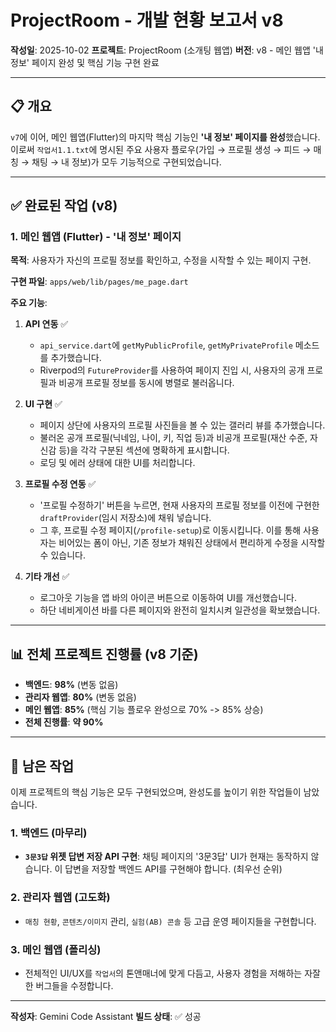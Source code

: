 
# ProjectRoom - 개발 현황 보고서 v8

**작성일**: 2025-10-02
**프로젝트**: ProjectRoom (소개팅 웹앱)
**버전**: v8 - 메인 웹앱 '내 정보' 페이지 완성 및 핵심 기능 구현 완료

---

## 📋 개요

`v7`에 이어, 메인 웹앱(Flutter)의 마지막 핵심 기능인 **'내 정보' 페이지를 완성**했습니다. 이로써 `작업서1.1.txt`에 명시된 주요 사용자 플로우(가입 → 프로필 생성 → 피드 → 매칭 → 채팅 → 내 정보)가 모두 기능적으로 구현되었습니다.

---

## ✅ 완료된 작업 (v8)

### 1. 메인 웹앱 (Flutter) - '내 정보' 페이지

**목적**: 사용자가 자신의 프로필 정보를 확인하고, 수정을 시작할 수 있는 페이지 구현.

**구현 파일**: `apps/web/lib/pages/me_page.dart`

**주요 기능**:

1.  **API 연동** ✅
    *   `api_service.dart`에 `getMyPublicProfile`, `getMyPrivateProfile` 메소드를 추가했습니다.
    *   Riverpod의 `FutureProvider`를 사용하여 페이지 진입 시, 사용자의 공개 프로필과 비공개 프로필 정보를 동시에 병렬로 불러옵니다.

2.  **UI 구현** ✅
    *   페이지 상단에 사용자의 프로필 사진들을 볼 수 있는 갤러리 뷰를 추가했습니다.
    *   불러온 공개 프로필(닉네임, 나이, 키, 직업 등)과 비공개 프로필(재산 수준, 자신감 등)을 각각 구분된 섹션에 명확하게 표시합니다.
    *   로딩 및 에러 상태에 대한 UI를 처리합니다.

3.  **프로필 수정 연동** ✅
    *   '프로필 수정하기' 버튼을 누르면, 현재 사용자의 프로필 정보를 이전에 구현한 `draftProvider`(임시 저장소)에 채워 넣습니다.
    *   그 후, 프로필 수정 페이지(`/profile-setup`)로 이동시킵니다. 이를 통해 사용자는 비어있는 폼이 아닌, 기존 정보가 채워진 상태에서 편리하게 수정을 시작할 수 있습니다.

4.  **기타 개선** ✅
    *   로그아웃 기능을 앱 바의 아이콘 버튼으로 이동하여 UI를 개선했습니다.
    *   하단 네비게이션 바를 다른 페이지와 완전히 일치시켜 일관성을 확보했습니다.

---

## 📊 전체 프로젝트 진행률 (v8 기준)

*   **백엔드**: **98%** (변동 없음)
*   **관리자 웹앱**: **80%** (변동 없음)
*   **메인 웹앱**: **85%** (핵심 기능 플로우 완성으로 70% -> 85% 상승)
*   **전체 진행률**: **약 90%**

---

## 📝 남은 작업

이제 프로젝트의 핵심 기능은 모두 구현되었으며, 완성도를 높이기 위한 작업들이 남았습니다.

### 1. 백엔드 (마무리)

*   **`3문3답` 위젯 답변 저장 API 구현**: 채팅 페이지의 '3문3답' UI가 현재는 동작하지 않습니다. 이 답변을 저장할 백엔드 API를 구현해야 합니다. (최우선 순위)

### 2. 관리자 웹앱 (고도화)

*   `매칭 현황`, `콘텐츠/이미지` 관리, `실험(AB) 콘솔` 등 고급 운영 페이지들을 구현합니다.

### 3. 메인 웹앱 (폴리싱)

*   전체적인 UI/UX를 `작업서`의 톤앤매너에 맞게 다듬고, 사용자 경험을 저해하는 자잘한 버그들을 수정합니다.

---

**작성자**: Gemini Code Assistant
**빌드 상태**: ✅ 성공
